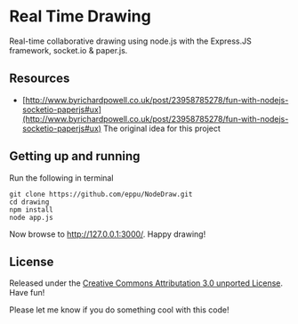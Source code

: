 # Real Time Drawing

Real-time collaborative drawing using node.js with the Express.JS framework, socket.io & paper.js.  
## Resources

* [http://www.byrichardpowell.co.uk/post/23958785278/fun-with-nodejs-socketio-paperjs#ux](http://www.byrichardpowell.co.uk/post/23958785278/fun-with-nodejs-socketio-paperjs#ux) The original idea for this project

## Getting up and running

Run the following in terminal

	git clone https://github.com/eppu/NodeDraw.git
	cd drawing
	npm install
	node app.js

Now browse to http://127.0.0.1:3000/.  Happy drawing!

## License

Released under the [Creative Commons Attributation 3.0 unported License](http://creativecommons.org/licenses/by/3.0/).  Have fun!

Please let me know if you do something cool with this code!
